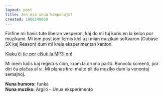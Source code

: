 ```yaml
---
layout: post
title: Jen mia unua komponaĵo!
created: 1086240060
---
```

Finfine mi havis tute liberan vesperon, kaj do mi tuj kuris en la kelon por muzikumi.  Mi iom post iom lernis kiel uzi mian muzikan softvaron (Cubase SX kaj Reason) dum mi kreis eksperimentan kanton.

<a href="/files/Argilo%20-%20Unua%20eksperimento.mp3">Klaku ĉi tie por elŝuti la MP3-on!</a>

Mi mem ludis kaj registris ĉion, krom la druma parto.  Bonvolu komenti, por diri ĉu plaĉas al vi.  Mi planas krei multe pli da muziko dum la venontaj semajnoj.

**Nuna humoro:** funka  
**Nuna muziko:** Argilo - Unua eksperimento
